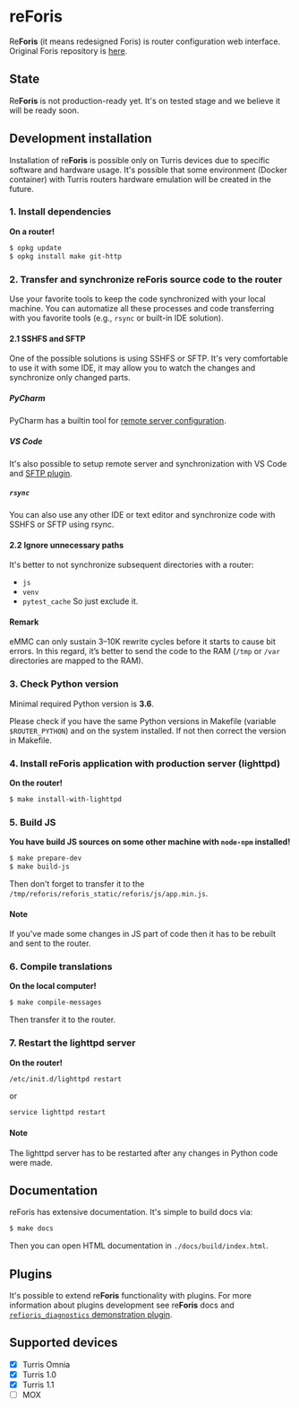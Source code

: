 # re**Foris**
Re**Foris** (it means redesigned Foris) is router configuration web interface. Original Foris repository is
[here](https://gitlab.labs.nic.cz/turris/foris).

## State
Re**Foris** is not production-ready yet. It's on tested stage and we believe it will be ready soon.

## Development installation
Installation of re**Foris** is possible only on Turris devices due to specific software and hardware usage. It's
possible that some environment (Docker container) with Turris routers hardware emulation will be created in the future.

### 1. Install dependencies
**On a router!**
```bash 
$ opkg update
$ opkg install make git-http
```

### 2. Transfer and synchronize reForis source code to the router
Use your favorite tools to keep the code synchronized with your local machine. You can automatize all these processes 
and code transferring with you favorite tools (e.g., `rsync` or built-in IDE solution).

#### 2.1 SSHFS and SFTP
One of the possible solutions is using SSHFS or SFTP. It's very comfortable to use it with some IDE, it may allow you to
watch the changes and synchronize only changed parts.
##### PyCharm
PyCharm has a builtin tool for [remote server configuration](https://www.jetbrains.com/help/pycharm/creating-a-remote-server-configuration.html).
##### VS Code
It's also possible to setup remote server and synchronization with VS Code and
[SFTP plugin](https://marketplace.visualstudio.com/items?itemName=liximomo.sftp).

##### `rsync`
You can also use any other IDE or text editor and synchronize code with SSHFS or SFTP using rsync. 

#### 2.2 Ignore unnecessary paths
It's better to not synchronize subsequent directories with a router:
 * `js`
 * `venv`
 * `pytest_cache`
So just exclude it.

#### Remark
eMMC can only sustain 3–10K rewrite cycles before it starts to cause bit errors. In this regard, it’s better to send the
code to the RAM (`/tmp` or `/var` directories are mapped to the RAM).

### 3. Check Python version
Minimal required Python version is **3.6**.

Please check if you have the same Python versions in Makefile (variable `$ROUTER_PYTHON`) and on the system installed.
If not then correct the version in Makefile.

### 4. Install reForis application with production server (lighttpd)
**On the router!**
```bash
$ make install-with-lighttpd
```

### 5. Build JS
**You have build JS sources on some other machine with `node-npm` installed!**

```bash
$ make prepare-dev
$ make build-js
```
Then don't forget to transfer it to the `/tmp/reforis/reforis_static/reforis/js/app.min.js`.
#### Note
If you've made some changes in JS part of code then it has to be rebuilt and sent to the router.

### 6. Compile translations
**On the local computer!**
```bash
$ make compile-messages
```
Then transfer it to the router.

### 7. Restart the lighttpd server
**On the router!**
```bash
/etc/init.d/lighttpd restart
```
or
```bash
service lighttpd restart
```
#### Note
The lighttpd server has to be restarted after any changes in Python code were made.

## Documentation
reForis has extensive documentation. It's simple to build docs via:
```bash
$ make docs
```
Then you can open HTML documentation in `./docs/build/index.html`.

## Plugins
It's possible to extend re**Foris** functionality with plugins. For more information about plugins development see 
re**Foris** docs and [`refioris_diagnostics` demonstration plugin](https://gitlab.labs.nic.cz/turris/reforis/diagnostics).

## Supported devices
 * [X] Turris Omnia
 * [X] Turris 1.0
 * [X] Turris 1.1
 * [ ] MOX
